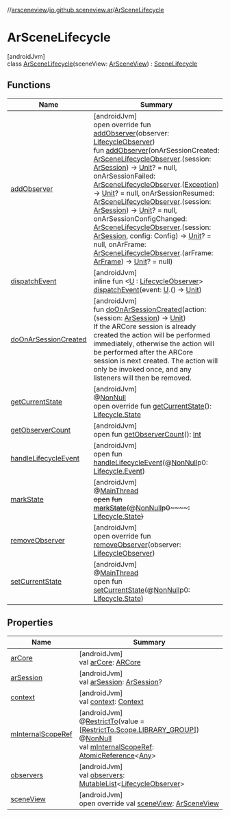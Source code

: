 //[arsceneview](../../../index.md)/[io.github.sceneview.ar](../index.md)/[ArSceneLifecycle](index.md)

# ArSceneLifecycle

[androidJvm]\
class [ArSceneLifecycle](index.md)(sceneView: [ArSceneView](../-ar-scene-view/index.md)) : [SceneLifecycle](../../../../sceneview/sceneview/io.github.sceneview/-scene-lifecycle/index.md)

## Functions

| Name | Summary |
|---|---|
| [addObserver](index.md#-1153723817%2FFunctions%2F-58641720) | [androidJvm]<br>open override fun [addObserver](index.md#-1153723817%2FFunctions%2F-58641720)(observer: [LifecycleObserver](https://developer.android.com/reference/kotlin/androidx/lifecycle/LifecycleObserver.html))<br>fun [addObserver](add-observer.md)(onArSessionCreated: [ArSceneLifecycleObserver](../-ar-scene-lifecycle-observer/index.md).(session: [ArSession](../../io.github.sceneview.ar.arcore/-ar-session/index.md)) -&gt; [Unit](https://kotlinlang.org/api/latest/jvm/stdlib/kotlin/-unit/index.html)? = null, onArSessionFailed: [ArSceneLifecycleObserver](../-ar-scene-lifecycle-observer/index.md).([Exception](https://kotlinlang.org/api/latest/jvm/stdlib/kotlin/-exception/index.html)) -&gt; [Unit](https://kotlinlang.org/api/latest/jvm/stdlib/kotlin/-unit/index.html)? = null, onArSessionResumed: [ArSceneLifecycleObserver](../-ar-scene-lifecycle-observer/index.md).(session: [ArSession](../../io.github.sceneview.ar.arcore/-ar-session/index.md)) -&gt; [Unit](https://kotlinlang.org/api/latest/jvm/stdlib/kotlin/-unit/index.html)? = null, onArSessionConfigChanged: [ArSceneLifecycleObserver](../-ar-scene-lifecycle-observer/index.md).(session: [ArSession](../../io.github.sceneview.ar.arcore/-ar-session/index.md), config: Config) -&gt; [Unit](https://kotlinlang.org/api/latest/jvm/stdlib/kotlin/-unit/index.html)? = null, onArFrame: [ArSceneLifecycleObserver](../-ar-scene-lifecycle-observer/index.md).(arFrame: [ArFrame](../../io.github.sceneview.ar.arcore/-ar-frame/index.md)) -&gt; [Unit](https://kotlinlang.org/api/latest/jvm/stdlib/kotlin/-unit/index.html)? = null) |
| [dispatchEvent](index.md#715932615%2FFunctions%2F-58641720) | [androidJvm]<br>inline fun &lt;[U](index.md#715932615%2FFunctions%2F-58641720) : [LifecycleObserver](https://developer.android.com/reference/kotlin/androidx/lifecycle/LifecycleObserver.html)&gt; [dispatchEvent](index.md#715932615%2FFunctions%2F-58641720)(event: [U](index.md#715932615%2FFunctions%2F-58641720).() -&gt; [Unit](https://kotlinlang.org/api/latest/jvm/stdlib/kotlin/-unit/index.html)) |
| [doOnArSessionCreated](do-on-ar-session-created.md) | [androidJvm]<br>fun [doOnArSessionCreated](do-on-ar-session-created.md)(action: (session: [ArSession](../../io.github.sceneview.ar.arcore/-ar-session/index.md)) -&gt; [Unit](https://kotlinlang.org/api/latest/jvm/stdlib/kotlin/-unit/index.html))<br>If the ARCore session is already created the action will be performed immediately, otherwise the action will be performed after the ARCore session is next created. The action will only be invoked once, and any listeners will then be removed. |
| [getCurrentState](index.md#-7428479%2FFunctions%2F-58641720) | [androidJvm]<br>@[NonNull](https://developer.android.com/reference/kotlin/androidx/annotation/NonNull.html)<br>open override fun [getCurrentState](index.md#-7428479%2FFunctions%2F-58641720)(): [Lifecycle.State](https://developer.android.com/reference/kotlin/androidx/lifecycle/Lifecycle.State.html) |
| [getObserverCount](index.md#1406557992%2FFunctions%2F-58641720) | [androidJvm]<br>open fun [getObserverCount](index.md#1406557992%2FFunctions%2F-58641720)(): [Int](https://kotlinlang.org/api/latest/jvm/stdlib/kotlin/-int/index.html) |
| [handleLifecycleEvent](index.md#1414538918%2FFunctions%2F-58641720) | [androidJvm]<br>open fun [handleLifecycleEvent](index.md#1414538918%2FFunctions%2F-58641720)(@[NonNull](https://developer.android.com/reference/kotlin/androidx/annotation/NonNull.html)p0: [Lifecycle.Event](https://developer.android.com/reference/kotlin/androidx/lifecycle/Lifecycle.Event.html)) |
| [markState](index.md#-1226332025%2FFunctions%2F-58641720) | [androidJvm]<br>@[MainThread](https://developer.android.com/reference/kotlin/androidx/annotation/MainThread.html)<br>~~open~~ ~~fun~~ [~~markState~~](index.md#-1226332025%2FFunctions%2F-58641720)~~(~~@[NonNull](https://developer.android.com/reference/kotlin/androidx/annotation/NonNull.html)~~p0~~~~:~~ [Lifecycle.State](https://developer.android.com/reference/kotlin/androidx/lifecycle/Lifecycle.State.html)~~)~~ |
| [removeObserver](index.md#-1354092668%2FFunctions%2F-58641720) | [androidJvm]<br>open override fun [removeObserver](index.md#-1354092668%2FFunctions%2F-58641720)(observer: [LifecycleObserver](https://developer.android.com/reference/kotlin/androidx/lifecycle/LifecycleObserver.html)) |
| [setCurrentState](index.md#1517748977%2FFunctions%2F-58641720) | [androidJvm]<br>@[MainThread](https://developer.android.com/reference/kotlin/androidx/annotation/MainThread.html)<br>open fun [setCurrentState](index.md#1517748977%2FFunctions%2F-58641720)(@[NonNull](https://developer.android.com/reference/kotlin/androidx/annotation/NonNull.html)p0: [Lifecycle.State](https://developer.android.com/reference/kotlin/androidx/lifecycle/Lifecycle.State.html)) |

## Properties

| Name | Summary |
|---|---|
| [arCore](ar-core.md) | [androidJvm]<br>val [arCore](ar-core.md): [ARCore](../-a-r-core/index.md) |
| [arSession](ar-session.md) | [androidJvm]<br>val [arSession](ar-session.md): [ArSession](../../io.github.sceneview.ar.arcore/-ar-session/index.md)? |
| [context](context.md) | [androidJvm]<br>val [context](context.md): [Context](https://developer.android.com/reference/kotlin/android/content/Context.html) |
| [mInternalScopeRef](index.md#-374396445%2FProperties%2F-58641720) | [androidJvm]<br>@[RestrictTo](https://developer.android.com/reference/kotlin/androidx/annotation/RestrictTo.html)(value = [[RestrictTo.Scope.LIBRARY_GROUP](https://developer.android.com/reference/kotlin/androidx/annotation/RestrictTo.Scope.LIBRARY_GROUP.html)])<br>@[NonNull](https://developer.android.com/reference/kotlin/androidx/annotation/NonNull.html)<br>val [mInternalScopeRef](index.md#-374396445%2FProperties%2F-58641720): [AtomicReference](https://developer.android.com/reference/kotlin/java/util/concurrent/atomic/AtomicReference.html)&lt;[Any](https://kotlinlang.org/api/latest/jvm/stdlib/kotlin/-any/index.html)&gt; |
| [observers](index.md#-332709912%2FProperties%2F-58641720) | [androidJvm]<br>val [observers](index.md#-332709912%2FProperties%2F-58641720): [MutableList](https://kotlinlang.org/api/latest/jvm/stdlib/kotlin.collections/-mutable-list/index.html)&lt;[LifecycleObserver](https://developer.android.com/reference/kotlin/androidx/lifecycle/LifecycleObserver.html)&gt; |
| [sceneView](scene-view.md) | [androidJvm]<br>open override val [sceneView](scene-view.md): [ArSceneView](../-ar-scene-view/index.md) |
